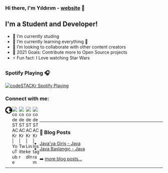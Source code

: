### Hi there, I'm Yıldırım - [website] 👋

## I'm a Student and Developer!
- 🔭 I’m currently studing 
- 🌱 I’m currently learning everything 🤣
- 👯 I’m looking to collaborate with other content creators
- 🥅 2021 Goals: Contribute more to Open Source projects
- ⚡ Fun fact: I Love watching Star Wars 

### Spotify Playing 🎧

[<img src="https://now-playing-codestackr.vercel.app/api/spotify-playing" alt="codeSTACKr Spotify Playing" width="350" />](https://open.spotify.com/user/21gerjstrzhfxrjgd2hm37cmi?si=4f677917ce0b49f6)

### Connect with me:

[<img align="left" alt="codeSTACKr.com" width="22px" src="https://raw.githubusercontent.com/iconic/open-iconic/master/svg/globe.svg" />][website]
[<img align="left" alt="codeSTACKr | YouTube" width="22px" src="https://cdn.jsdelivr.net/npm/simple-icons@v3/icons/youtube.svg" />][youtube]
[<img align="left" alt="codeSTACKr | Twitter" width="22px" src="https://cdn.jsdelivr.net/npm/simple-icons@v3/icons/twitter.svg" />][twitter]
[<img align="left" alt="codeSTACKr | LinkedIn" width="22px" src="https://cdn.jsdelivr.net/npm/simple-icons@v3/icons/linkedin.svg" />][linkedin]
[<img align="left" alt="codeSTACKr | Instagram" width="22px" src="https://cdn.jsdelivr.net/npm/simple-icons@v3/icons/instagram.svg" />][instagram]

<br />
<br />

---

### 📕 Blog Posts

<!-- BLOG-POST-LIST:START -->
- [Java'ya Giriş - Java](https://yildirimbasoglu.blogspot.com/2021/06/java-nedir-java-1995-ylnda-olusturulmus.html)
- [Java Başlangıç  - Java](https://yildirimbasoglu.blogspot.com/2021/06/java-baslangc.html)
<!-- BLOG-POST-LIST:END -->

➡️ [more blog posts...](https://yildirimbasoglu.blogspot.com)

---

[website]: https://yildirimbasoglu.blogspot.com
[twitter]: https://twitter.com/YildirimSpace
[youtube]: https://www.youtube.com/channel/UClmOOA8Aiq0OTq44_9YoN3Q
[instagram]: https://www.instagram.com/yildirim.space/
[linkedin]: https://www.linkedin.com/in/yıldırım-başoğlu-72b7b01b8/
[webdevplaylist]: https://www.youtube.com/playlist?list=PLkwxH9e_vrAJ0WbEsFA9W3I1W-g_BTsbt
[jsplaylist]: https://www.youtube.com/playlist?list=PLkwxH9e_vrALRJKu7wfXby3MKeflhTu6B
[cssplaylist]: https://www.youtube.com/playlist?list=PLkwxH9e_vrALSdvZuEh6gqQdmDoDIoqz4
[reactplaylist]: https://www.youtube.com/playlist?list=PLkwxH9e_vrAK4TdffpxKY3QGyHCpxFcQ0
